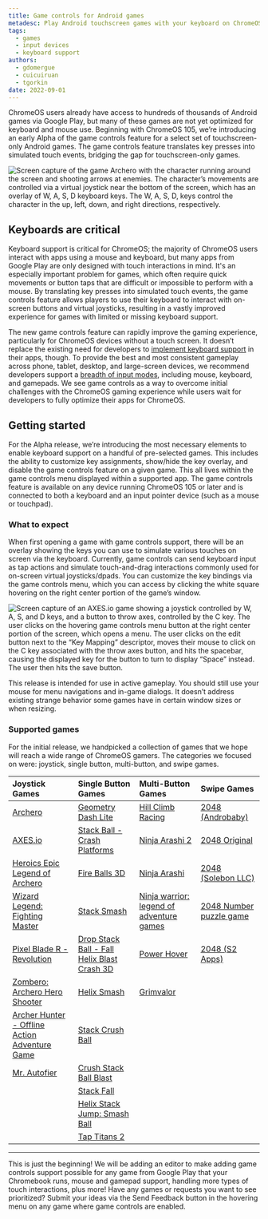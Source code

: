 ```yaml
---
title: Game controls for Android games
metadesc: Play Android touchscreen games with your keyboard on ChromeOS with the new game controls feature.
tags:
  - games
  - input devices
  - keyboard support
authors:
  - gdomergue
  - cuicuiruan
  - tgorkin
date: 2022-09-01
---
```


ChromeOS users already have access to hundreds of thousands of Android games via Google Play, but many of these games are not yet optimized for keyboard and mouse use. Beginning with ChromeOS 105, we’re introducing an early Alpha of the game controls feature for a select set of touchscreen-only Android games. The game controls feature translates key presses into simulated touch events, bridging the gap for touchscreen-only games.

![Screen capture of the game Archero with the character running around the screen and shooting arrows at enemies. The character’s movements are controlled via a virtual joystick near the bottom of the screen, which has an overlay of W, A, S, D keyboard keys. The W, A, S, D, keys control the character in the up, left, down, and right directions, respectively.](ix://posts/game-controls-for-android-games/archero2.gif)

## Keyboards are critical

Keyboard support is critical for ChromeOS; the majority of ChromeOS users interact with apps using a mouse and keyboard, but many apps from Google Play are only designed with touch interactions in mind. It's an especially important problem for games, which often require quick movements or button taps that are difficult or impossible to perform with a mouse. By translating key presses into simulated touch events, the game controls feature allows players to use their keyboard to interact with on-screen buttons and virtual joysticks, resulting in a vastly improved experience for games with limited or missing keyboard support.

The new game controls feature can rapidly improve the gaming experience, particularly for ChromeOS devices without a touch screen. It doesn’t replace the existing need for developers to [implement keyboard support](/{{locale.code}}/games/optimizing-games-inputs) in their apps, though. To provide the best and most consistent gameplay across phone, tablet, desktop, and large-screen devices, we recommend developers support a [breadth of input modes](/{{locale.code}}/android/input-compatibility), including mouse, keyboard, and gamepads. We see game controls as a way to overcome initial challenges with the ChromeOS gaming experience while users wait for developers to fully optimize their apps for ChromeOS.

## Getting started

For the Alpha release, we’re introducing the most necessary elements to enable keyboard support on a handful of pre-selected games. This includes the ability to customize key assignments, show/hide the key overlay, and disable the game controls feature on a given game. This all lives within the game controls menu displayed within a supported app. The game controls feature is available on any device running ChromeOS 105 or later and is connected to both a keyboard and an input pointer device (such as a mouse or touchpad).

### What to expect

When first opening a game with game controls support, there will be an overlay showing the keys you can use to simulate various touches on screen via the keyboard. Currently, game controls can send keyboard input as tap actions and simulate touch-and-drag interactions commonly used for on-screen virtual joysticks/dpads. You can customize the key bindings via the game controls menu, which you can access by clicking the white square hovering on the right center portion of the game’s window.

![Screen capture of an AXES.io game showing a joystick controlled by W, A, S, and D keys, and a button to throw axes, controlled by the C key. The user clicks on the hovering game controls menu button at the right center portion of the screen, which opens a menu. The user clicks on the edit button next to the “Key Mapping” descriptor, moves their mouse to click on the C key associated with the throw axes button, and hits the spacebar, causing the displayed key for the button to turn to display “Space” instead. The user then hits the save button.](ix://posts/game-controls-for-android-games/axe.gif)

This release is intended for use in active gameplay. You should still use your mouse for menu navigations and in-game dialogs. It doesn’t address existing strange behavior some games have in certain window sizes or when resizing.

### Supported games

For the initial release, we handpicked a collection of games that we hope will reach a wide range of ChromeOS gamers. The categories we focused on were: joystick, single button, multi-button, and swipe games.

| Joystick Games                                                                                                                    | Single Button Games                                                                                                              | Multi-Button Games                                                                                                        | Swipe Games                                                                                     |
| :-------------------------------------------------------------------------------------------------------------------------------- | :------------------------------------------------------------------------------------------------------------------------------- | :------------------------------------------------------------------------------------------------------------------------ | :---------------------------------------------------------------------------------------------- |
| [Archero](https://play.google.com/store/apps/details?id=com.habby.archero&hl=en_US&gl=US)                                         | [Geometry Dash Lite](https://play.google.com/store/apps/details?id=com.robtopx.geometryjumplite)                                 | [Hill Climb Racing](https://play.google.com/store/apps/details?id=com.fingersoft.hillclimb&hl=en_US&gl=US)                | [2048 (Androbaby)](https://play.google.com/store/apps/details?id=com.androbaby.game2048)        |
| [AXES.io](https://play.google.com/store/apps/details?id=com.yuriychechulin.throwio)                                               | [Stack Ball - Crash Platforms](https://play.google.com/store/apps/details?id=com.azurgames.stackball)                            | [Ninja Arashi 2](https://play.google.com/store/apps/details?id=com.blackpanther.ninjaarashi2&hl=en_US&gl=US)              | [2048 Original](https://play.google.com/store/apps/details?id=com.androbaby.original2048)       |
| [Heroics Epic Legend of Archero](https://play.google.com/store/apps/details?id=com.datavisionstudio.roguelike)                    | [Fire Balls 3D](https://play.google.com/store/apps/details?id=com.NikSanTech.FireDots3D)                                         | [Ninja Arashi](https://play.google.com/store/apps/details?id=com.blackpanther.ninjaarashi)                                | [2048 (Solebon LLC)](https://play.google.com/store/apps/details?id=com.gabrielecirulli.app2048) |
| [Wizard Legend: Fighting Master](https://play.google.com/store/apps/details?id=com.loongcheer.neverlate.wizardlegend.fightmaster) | [Stack Smash](https://play.google.com/store/apps/details?id=com.stack.ball.destroy.wood)                                         | [Ninja warrior: legend of adventure games](https://play.google.com/store/apps/details?id=com.tohsoft.arashi.ninja.shadow) | [2048 Number puzzle game](https://play.google.com/store/apps/details?id=com.estoty.game2048)    |
| [Pixel Blade R - Revolution](https://play.google.com/store/apps/details?id=com.pixelstar.pbr&hl=en_US&gl=US)                      | [Drop Stack Ball - Fall Helix Blast Crash 3D](https://play.google.com/store/apps/details?id=com.match3blaster.DropStackBallFall) | [Power Hover](https://play.google.com/store/apps/details?id=com.oddrok.powerhover)                                        | [2048 (S2 Apps)](https://play.google.com/store/apps/details?id=com.s2apps.game2048)             |
| [Zombero: Archero Hero Shooter](https://play.google.com/store/apps/details?id=com.aldagames.zombero.bullet.hell)                  | [Helix Smash](https://play.google.com/store/apps/details?id=com.nama.stackball)                                                  | [Grimvalor](https://play.google.com/store/apps/details?id=com.direlight.grimvalor)                                        |                                                                                                 |
| [Archer Hunter - Offline Action Adventure Game](https://play.google.com/store/apps/details?id=co.imba.archero)                    | [Stack Crush Ball](https://play.google.com/store/apps/details?id=com.stack.ball.crush)                                           |                                                                                                                           |                                                                                                 |
| [Mr. Autofier](https://play.google.com/store/apps/details?id=games.lightheart.mrautofire)                                         | [Crush Stack Ball Blast](https://play.google.com/store/apps/details?id=com.elegant.stack.ball.blast.crush)                       |                                                                                                                           |                                                                                                 |
|                                                                                                                                   | [Stack Fall](https://play.google.com/store/apps/details?id=com.Stellar.StackFall)                                                |                                                                                                                           |                                                                                                 |
|                                                                                                                                   | [Helix Stack Jump: Smash Ball](https://play.google.com/store/apps/details?id=com.hiroba.helix)                                   |                                                                                                                           |                                                                                                 |
|                                                                                                                                   | [Tap Titans 2](https://play.google.com/store/apps/details?id=com.gamehivecorp.taptitans2)                                        |                                                                                                                           |                                                                                                 |

---

This is just the beginning! We will be adding an editor to make adding game controls support possible for any game from Google Play that your Chromebook runs, mouse and gamepad support, handling more types of touch interactions, plus more! Have any games or requests you want to see prioritized? Submit your ideas via the Send Feedback button in the hovering menu on any game where game controls are enabled.

